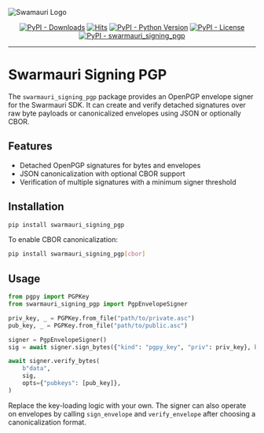 ![Swamauri Logo](https://res.cloudinary.com/dbjmpekvl/image/upload/v1730099724/Swarmauri-logo-lockup-2048x757_hww01w.png)

<p align="center">
    <a href="https://pypi.org/project/swarmauri_signing_pgp/">
        <img src="https://img.shields.io/pypi/dm/swarmauri_signing_pgp" alt="PyPI - Downloads"/></a>
    <a href="https://hits.sh/github.com/swarmauri/swarmauri-sdk/tree/master/pkgs/standards/swarmauri_signing_pgp/">
        <img alt="Hits" src="https://hits.sh/github.com/swarmauri/swarmauri-sdk/tree/master/pkgs/standards/swarmauri_signing_pgp.svg"/></a>
    <a href="https://pypi.org/project/swarmauri_signing_pgp/">
        <img src="https://img.shields.io/pypi/pyversions/swarmauri_signing_pgp" alt="PyPI - Python Version"/></a>
    <a href="https://pypi.org/project/swarmauri_signing_pgp/">
        <img src="https://img.shields.io/pypi/l/swarmauri_signing_pgp" alt="PyPI - License"/></a>
    <a href="https://pypi.org/project/swarmauri_signing_pgp/">
        <img src="https://img.shields.io/pypi/v/swarmauri_signing_pgp?label=swarmauri_signing_pgp&color=green" alt="PyPI - swarmauri_signing_pgp"/></a>
</p>

---

# Swarmauri Signing PGP

The `swarmauri_signing_pgp` package provides an OpenPGP envelope signer for the
Swarmauri SDK. It can create and verify detached signatures over raw byte
payloads or canonicalized envelopes using JSON or optionally CBOR.

## Features

- Detached OpenPGP signatures for bytes and envelopes
- JSON canonicalization with optional CBOR support
- Verification of multiple signatures with a minimum signer threshold

## Installation

```bash
pip install swarmauri_signing_pgp
```

To enable CBOR canonicalization:

```bash
pip install swarmauri_signing_pgp[cbor]
```

## Usage

```python
from pgpy import PGPKey
from swarmauri_signing_pgp import PgpEnvelopeSigner

priv_key, _ = PGPKey.from_file("path/to/private.asc")
pub_key, _ = PGPKey.from_file("path/to/public.asc")

signer = PgpEnvelopeSigner()
sig = await signer.sign_bytes({"kind": "pgpy_key", "priv": priv_key}, b"data")

await signer.verify_bytes(
    b"data",
    sig,
    opts={"pubkeys": [pub_key]},
)
```

Replace the key-loading logic with your own. The signer can also operate on
envelopes by calling `sign_envelope` and `verify_envelope` after choosing a
canonicalization format.
